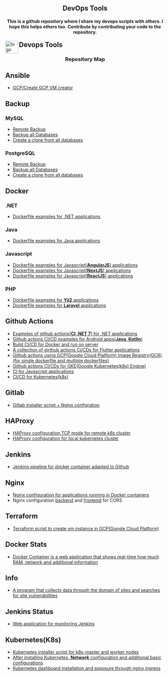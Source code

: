 <h2 align="center">DevOps Tools</h2>

<h4 align="center">This is a github repository where I share my devops scripts with others. I hope this helps others too. Contribute by contributing your code to the repository.</h4>

<img src="https://cdn.worldvectorlogo.com/logos/devops-2.svg" alt="logo" height="40" align="left">
<h2 style="display: inline">Devops Tools</h2>

<h3 align="center">Repository Map</h3>

## Ansible
* [GCP/Create GCP VM creator](https://github.com/ismoilovdevml/devops-tools/blob/master/Ansible/GCP/create-vm.yml)
## Backup
### MySQL
* [Remote Backup](https://github.com/ismoilovdevml/devops-tools/blob/master/Backup/MySQL/remote-backup.sh)
* [Backup all Databases](https://github.com/ismoilovdevml/devops-tools/blob/master/Backup/MySQL/backups.sh)
* [Create a clone from all databases](https://github.com/ismoilovdevml/devops-tools/blob/master/Backup/MySQL/clone.py)
### PostgreSQL
* [Remote Backup](https://github.com/ismoilovdevml/devops-tools/blob/master/Backup/PostgreSQL/remote-backup.sh)
* [Backup all Databases](https://github.com/ismoilovdevml/devops-tools/blob/master/Backup/PostgreSQL/backups.sh)
* [Create a clone from all databases](https://github.com/ismoilovdevml/devops-tools/blob/master/Backup/PostgreSQL/clone.py)
## Docker
### .NET 
* [Dockerfile examples for .NET applications](https://github.com/ismoilovdevml/devops-tools/tree/master/Docker/.NET)
### Java
* [Dockerfile examples for Java applications](https://github.com/ismoilovdevml/devops-tools/tree/master/Docker/Java)
### Javascript
* [Dockerfile examples for Javascript[**AngularJS**] applications](https://github.com/ismoilovdevml/devops-tools/tree/master/Docker/Javascript/Angularjs)
* [Dockerfile examples for Javascript[**NextJS**] applications](https://github.com/ismoilovdevml/devops-tools/tree/master/Docker/Javascript/Nextjs)
* [Dockerfile examples for Javascript[**ReactJS**] applications](https://github.com/ismoilovdevml/devops-tools/tree/master/Docker/Javascript/Reactjs)
### PHP
* [Dockerfile examples for **Yii2** applications](https://github.com/ismoilovdevml/devops-tools/tree/master/Docker/PHP/Yii2)
* [Dockerfile examples for **Laravel** applications](https://github.com/ismoilovdevml/devops-tools/tree/master/Docker/PHP/laravel)
## Github Actions
* [Examples of github actions[**CI .NET 7**] for .NET applications](https://github.com/ismoilovdevml/devops-tools/tree/master/Github-Action/.NET)
* [Github actions CI/CD examples for Android apps(**Java, Kotlin**)](https://github.com/ismoilovdevml/devops-tools/tree/master/Github-Action/Android)
* [Build CI/CD for Docker and run on server](https://github.com/ismoilovdevml/devops-tools/tree/master/Github-Action/Docker)
* [A collection of girthub actions Ci/CDs for Flutter applications](https://github.com/ismoilovdevml/devops-tools/tree/master/Github-Action/Flutter)
* [Github actions using GCP(Google Cloud Platform) Image Registry(GCR)(for single dockerfile and multiple dockerfiles)](https://github.com/ismoilovdevml/devops-tools/tree/master/Github-Action/GCP)
* [Github actions CI/CDs for GKE(Google Kubernetes(k8s) Engine)](https://github.com/ismoilovdevml/devops-tools/tree/master/Github-Action/GKE)
* [CI for Javascript applications](https://github.com/ismoilovdevml/devops-tools/tree/master/Github-Action/Javascript)
* [CI/CD for Kubernetes(k8s)](https://github.com/ismoilovdevml/devops-tools/tree/master/Github-Action/k8s)
## Gitlab
* [Gitlab installer script + Nginx configration](https://github.com/ismoilovdevml/devops-tools/tree/master/Gitlab)
## HAProxy
* [HAProxy configuration TCP mode for remote k8s cluster](https://github.com/ismoilovdevml/devops-tools/blob/master/HAProxy/k8s/haproxy.cfg)
* [HAProxy configuration for local kubernetes cluster](https://github.com/ismoilovdevml/devops-tools/blob/master/HAProxy/k8s/local.cfg)
## Jenkins
* [Jenkins pipeline for docker container adapted to Github](https://github.com/ismoilovdevml/devops-tools/blob/master/Jenkins/pipelines/Jenkinsfile)
## Nginx
* [Nginx configuration for applications running in Docker containers](https://github.com/ismoilovdevml/devops-tools/blob/master/Nginx/docker.conf)
* Nginx configuration [backend](https://github.com/ismoilovdevml/devops-tools/blob/master/Nginx/ismoilovdev.bk.conf) and [frontend](https://github.com/ismoilovdevml/devops-tools/blob/master/Nginx/ismoilovdev.uz.conf) for CORS

## Terraform
* [Terraform script to create vm instance in GCP(Google Cloud Platform)](https://github.com/ismoilovdevml/devops-tools/blob/master/Terraform/GCP/create-vm.tf)
## Docker Stats
* [Docker Container is a web application that shows real-time how much RAM, network and additional information](https://github.com/ismoilovdevml/devops-tools/tree/master/docker-stats)
## Info
* [A program that collects data through the domain of sites and searches for site vulnerabilities](https://github.com/ismoilovdevml/devops-tools/tree/master/info)
## Jenkins Status
* [Web application for monitoring Jenkins](https://github.com/ismoilovdevml/devops-tools/tree/master/jenkins-status)
## Kubernetes(K8s)
* [Kubernetes installer script for k8s-master and worker nodes](https://github.com/ismoilovdevml/devops-tools/tree/master/k8s/Install)
* [After installing Kubernetes, **Network** configuration and additional basic configurations](https://github.com/ismoilovdevml/devops-tools/tree/master/k8s/Network)
* [Kubernetes dashboard installation and exposure through nginx ingress](https://github.com/ismoilovdevml/devops-tools/tree/master/k8s/Dashboard)